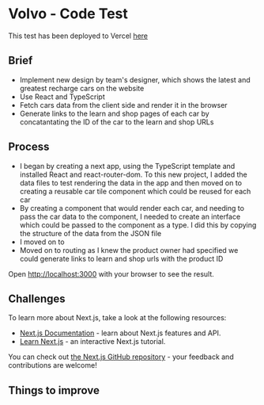 # Volvo - Code Test

This test has been deployed to Vercel [here](https://volvo-test.vercel.app/)

## Brief

- Implement new design by team's designer, which shows the latest and greatest recharge cars on the website
- Use React and TypeScript
- Fetch cars data from the client side and render it in the browser
- Generate links to the learn and shop pages of each car by concatantating the ID of the car to the learn and shop URLs

## Process

- I began by creating a next app, using the TypeScript template and installed React and react-router-dom. To this new project, I added the data files to test rendering the data in the app and then moved on to creating a reusable car tile component which could be reused for each car
- By creating a component that would render each car, and needing to pass the car data to the component, I needed to create an interface which could be passed to the component as a type. I did this by copying the structure of the data from the JSON file
- I moved on to
- Moved on to routing as I knew the product owner had specified we could generate links to learn and shop urls with the product ID

Open [http://localhost:3000](http://localhost:3000) with your browser to see the result.

## Challenges

To learn more about Next.js, take a look at the following resources:

- [Next.js Documentation](https://nextjs.org/docs) - learn about Next.js features and API.
- [Learn Next.js](https://nextjs.org/learn) - an interactive Next.js tutorial.

You can check out [the Next.js GitHub repository](https://github.com/vercel/next.js/) - your feedback and contributions are welcome!

## Things to improve
